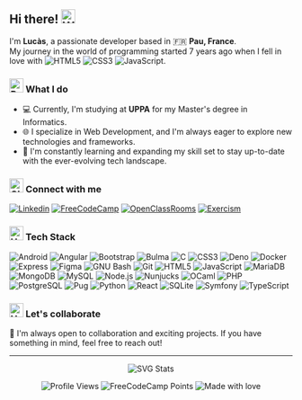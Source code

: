 ## Hi there! <img src="https://raw.githubusercontent.com/Tarikul-Islam-Anik/Animated-Fluent-Emojis/master/Emojis/Hand%20gestures/Waving%20Hand.png" alt="Waving Hand" width="25" height="25" />

I'm **Lucàs**, a passionate developer based in 🇫🇷 **Pau, France**.<br/>
My journey in the world of programming started 7 years ago when I fell in love with ![HTML5](https://img.shields.io/static/v1?message=HTML5&logo=html5&logoColor=white&label=+&color=E34F26) ![CSS3](https://img.shields.io/static/v1?message=CSS3&logo=css3&logoColor=white&label=+&color=1572B6) ![JavaScript](https://img.shields.io/static/v1?message=JavaScript&logo=javascript&logoColor=white&label=+&color=F7DF1E).

### <img src="https://raw.githubusercontent.com/Tarikul-Islam-Anik/Animated-Fluent-Emojis/master/Emojis/Travel%20and%20places/Rocket.png" alt="Rocket" width="25" height="25" /> What I do

- 💻 Currently, I'm studying at **UPPA** for my Master's degree in Informatics.
- 🌐 I specialize in Web Development, and I'm always eager to explore new technologies and frameworks.
- 🌱 I'm constantly learning and expanding my skill set to stay up-to-date with the ever-evolving tech landscape.

### <img src="https://raw.githubusercontent.com/Tarikul-Islam-Anik/Animated-Fluent-Emojis/master/Emojis/Travel%20and%20places/Globe%20Showing%20Europe-Africa.png" alt="Globe Showing Europe-Africa" width="25" height="25" /> Connect with me

[![Linkedin](https://img.shields.io/static/v1?message=LinkedIn&style=for-the-badge&logo=linkedin&logoColor=white&label=+&color=0A66C2&link=https%3A%2F%2Fwww.linkedin.com%2Fin%2Flucasvbr)](https://www.linkedin.com/in/lucasvbr)
[![FreeCodeCamp](https://img.shields.io/static/v1?message=freeCodeCamp&style=for-the-badge&logo=freecodecamp&logoColor=white&label=+&color=0A0A23&link=https%3A%2F%2Fwww.freecodecamp.org%2FLucasVbr)](https://www.freecodecamp.org/LucasVbr)
[![OpenClassRooms](https://img.shields.io/static/v1?message=OpenClassRooms&style=for-the-badge&logoColor=white&label=+&color=black&link=https%3A%2F%2Fopenclassrooms.com%2Ffr%2Fmembers%2F97j9zltv6225)](https://openclassrooms.com/fr/members/97j9zltv6225)
[![Exercism](https://img.shields.io/static/v1?message=Exercism&style=for-the-badge&logo=exercism&logoColor=white&label=+&color=009CAB&link=https%3A%2F%2Fexercism.org%2Fprofiles%2FLucasVbr)](https://exercism.org/profiles/LucasVbr)

### <img src="https://raw.githubusercontent.com/Tarikul-Islam-Anik/Animated-Fluent-Emojis/master/Emojis/Objects/Hammer%20and%20Wrench.png" alt="Hammer and Wrench" width="25" height="25" /> Tech Stack

![Android](https://img.shields.io/static/v1?message=Android&logo=android&logoColor=white&label=+&color=3DDC84)
![Angular](https://img.shields.io/static/v1?message=Angular&logo=angular&logoColor=white&label=+&color=DD0031)
![Bootstrap](https://img.shields.io/static/v1?message=Bootstrap&logo=bootstrap&logoColor=white&label=+&color=7952B3)
![Bulma](https://img.shields.io/static/v1?message=Bulma&logo=bulma&logoColor=white&label=+&color=00D1B2)
![C](https://img.shields.io/static/v1?message=C&logo=c&logoColor=white&label=+&color=A8B9CC)
![CSS3](https://img.shields.io/static/v1?message=CSS3&logo=css3&logoColor=white&label=+&color=1572B6)
![Deno](https://img.shields.io/static/v1?message=Deno&logo=deno&logoColor=white&label=+&color=000000)
![Docker](https://img.shields.io/static/v1?message=Docker&logo=docker&logoColor=white&label=+&color=2496ED)
![Express](https://img.shields.io/static/v1?message=Express&logo=express&logoColor=white&label=+&color=000000)
![Figma](https://img.shields.io/static/v1?message=Figma&logo=figma&logoColor=white&label=+&color=F24E1E)
![GNU Bash](https://img.shields.io/static/v1?message=GNU_Bash&logo=gnubash&logoColor=white&label=+&color=4EAA25)
![Git](https://img.shields.io/static/v1?message=Git&logo=git&logoColor=white&label=+&color=F05032)
![HTML5](https://img.shields.io/static/v1?message=HTML5&logo=html5&logoColor=white&label=+&color=E34F26)
![JavaScript](https://img.shields.io/static/v1?message=JavaScript&logo=javascript&logoColor=white&label=+&color=F7DF1E)
![MariaDB](https://img.shields.io/static/v1?message=MariaDB&logo=mariadb&logoColor=white&label=+&color=003545)
![MongoDB](https://img.shields.io/static/v1?message=MongoDB&logo=mongodb&logoColor=white&label=+&color=47A248)
![MySQL](https://img.shields.io/static/v1?message=MySQL&logo=mysql&logoColor=white&label=+&color=4479A1)
![Node.js](https://img.shields.io/static/v1?message=Node.js&logo=nodedotjs&logoColor=white&label=+&color=339933)
![Nunjucks](https://img.shields.io/static/v1?message=Nunjucks&logo=nunjucks&logoColor=white&label=+&color=1C4913)
![OCaml](https://img.shields.io/static/v1?message=OCaml&logo=ocaml&logoColor=white&label=+&color=EC6813)
![PHP](https://img.shields.io/static/v1?message=PHP&logo=php&logoColor=white&label=+&color=777BB4)
![PostgreSQL](https://img.shields.io/static/v1?message=PostgreSQL&logo=postgresql&logoColor=white&label=+&color=4169E1)
![Pug](https://img.shields.io/static/v1?message=Pug&logo=pug&logoColor=white&label=+&color=A86454)
![Python](https://img.shields.io/static/v1?message=Python&logo=python&logoColor=white&label=+&color=3776AB)
![React](https://img.shields.io/static/v1?message=React&logo=react&logoColor=white&label=+&color=61DAFB)
![SQLite](https://img.shields.io/static/v1?message=SQLite&logo=sqlite&logoColor=white&label=+&color=003B57)
![Symfony](https://img.shields.io/static/v1?message=Symfony&logo=symfony&logoColor=white&label=+&color=000000)
![TypeScript](https://img.shields.io/static/v1?message=TypeScript&logo=typescript&logoColor=white&label=+&color=3178C6)

### <img src="https://raw.githubusercontent.com/Tarikul-Islam-Anik/Animated-Fluent-Emojis/master/Emojis/Hand%20gestures/Handshake.png" alt="Handshake" width="25" height="25" /> Let's collaborate

👀 I'm always open to collaboration and exciting projects. If you have something in mind, feel free to reach out!

---

<footer>
<div align="center">

![SVG Stats](https://github-stats-alpha.vercel.app/api?username=LucasVbr&cc=000&tc=fff&ic=fff&bc=000)

![Profile Views](https://komarev.com/ghpvc/?username=lucasvbr&amp;amp;amp;label=Profile%20views&amp;amp;amp;color=0e75b6&amp;amp;amp;style=flat)
![FreeCodeCamp Points](https://img.shields.io/freecodecamp/points/lucasvbr?label=FreeCodeCamp%20points)
![Made with love](https://img.shields.io/badge/-made%20with%20%E2%9D%A4%EF%B8%8F-red)

</div>
</footer>
